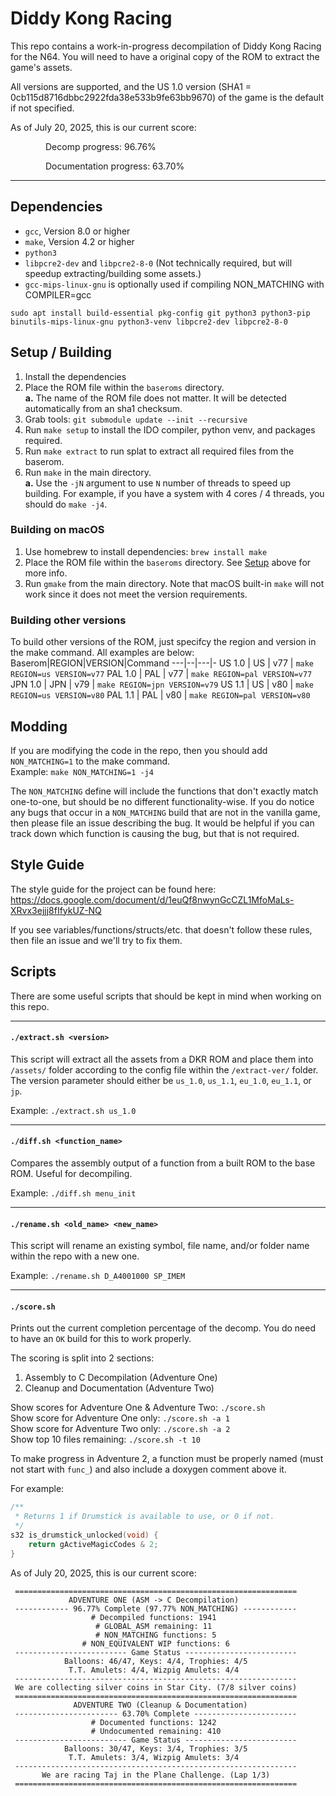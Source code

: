 # Diddy Kong Racing

This repo contains a work-in-progress decompilation of Diddy Kong Racing for the N64. You will need to have a original copy of the ROM to extract the game's assets.

All versions are supported, and the US 1.0 version (SHA1 = 0cb115d8716dbbc2922fda38e533b9fe63bb9670) of the game is the default if not specified.

<!-- README_SCORE_SUMMARY_BEGIN -->

As of July 20, 2025, this is our current score:

&emsp;&emsp;&emsp;&emsp;Decomp progress: 96.76%

&emsp;&emsp;&emsp;&emsp;Documentation progress: 63.70%

<!-- README_SCORE_SUMMARY_END -->

---

## Dependencies

- `gcc`, Version 8.0 or higher
- `make`, Version 4.2 or higher
- `python3`
- `libpcre2-dev` and `libpcre2-8-0` (Not technically required, but will speedup extracting/building some assets.)
- `gcc-mips-linux-gnu` is optionally used if compiling NON_MATCHING with COMPILER=gcc

`sudo apt install build-essential pkg-config git python3 python3-pip binutils-mips-linux-gnu python3-venv libpcre2-dev libpcre2-8-0`

## Setup / Building

1. Install the dependencies
2. Place the ROM file within the `baseroms` directory.  
   **a.** The name of the ROM file does not matter. It will be detected automatically from an sha1 checksum.
3. Grab tools: `git submodule update --init --recursive`
4. Run `make setup` to install the IDO compiler, python venv, and packages required.
5. Run `make extract` to run splat to extract all required files from the baserom.
6. Run `make` in the main directory.  
   **a.** Use the `-jN` argument to use `N` number of threads to speed up building. For example, if you have a system with 4 cores / 4 threads, you should do `make -j4`.

### Building on macOS

1. Use homebrew to install dependencies: `brew install make`
2. Place the ROM file within the `baseroms` directory. See [Setup](#setup--building) above for more info.
3. Run `gmake` from the main directory. Note that macOS built-in `make` will not work since it does not meet the version requirements.

### Building other versions

To build other versions of the ROM, just specifcy the region and version in the make command. All examples are below:
Baserom|REGION|VERSION|Command
---|--|---|-
US 1.0 | US | v77 | `make REGION=us VERSION=v77`
PAL 1.0 | PAL | v77 | `make REGION=pal VERSION=v77`
JPN 1.0 | JPN | v79 | `make REGION=jpn VERSION=v79`
US 1.1 | US | v80 | `make REGION=us VERSION=v80`
PAL 1.1 | PAL | v80 | `make REGION=pal VERSION=v80`

## Modding

If you are modifying the code in the repo, then you should add `NON_MATCHING=1` to the make command.  
Example: `make NON_MATCHING=1 -j4`

The `NON_MATCHING` define will include the functions that don't exactly match one-to-one, but should be no different functionality-wise. If you do notice any bugs that occur in a `NON_MATCHING` build that are not in the vanilla game, then please file an issue describing the bug. It would be helpful if you can track down which function is causing the bug, but that is not required.

## Style Guide

The style guide for the project can be found here: https://docs.google.com/document/d/1euQf8nwynGcCZL1MfoMaLs-XRvx3ejjj8fIfykUZ-NQ

If you see variables/functions/structs/etc. that doesn't follow these rules, then file an issue and we'll try to fix them.

## Scripts

There are some useful scripts that should be kept in mind when working on this repo.

---

#### `./extract.sh <version>`

This script will extract all the assets from a DKR ROM and place them into `/assets/` folder according to the config file within the `/extract-ver/` folder. The version parameter should either be `us_1.0`, `us_1.1`, `eu_1.0`, `eu_1.1`, or `jp`.

Example: `./extract.sh us_1.0`

---

#### `./diff.sh <function_name>`

Compares the assembly output of a function from a built ROM to the base ROM. Useful for decompiling.

Example: `./diff.sh menu_init`

---

#### `./rename.sh <old_name> <new_name>`

This script will rename an existing symbol, file name, and/or folder name within the repo with a new one.

Example: `./rename.sh D_A4001000 SP_IMEM`

---

#### `./score.sh`

Prints out the current completion percentage of the decomp. You do need to have an `OK` build for this to work properly.

The scoring is split into 2 sections:

1. Assembly to C Decompilation (Adventure One)
2. Cleanup and Documentation (Adventure Two)

Show scores for Adventure One & Adventure Two: `./score.sh`  
Show score for Adventure One only: `./score.sh -a 1`  
Show score for Adventure Two only: `./score.sh -a 2`  
Show top 10 files remaining: `./score.sh -t 10`

To make progress in Adventure 2, a function must be properly named (must not start with `func_`) and also include a doxygen comment above it.

For example:

```c
/**
 * Returns 1 if Drumstick is available to use, or 0 if not.
 */
s32 is_drumstick_unlocked(void) {
    return gActiveMagicCodes & 2;
}
```

<!-- README_SCORE_BEGIN -->

As of July 20, 2025, this is our current score:

```
 ===============================================================
             ADVENTURE ONE (ASM -> C Decompilation)
 ------------ 96.77% Complete (97.77% NON_MATCHING) ------------
                  # Decompiled functions: 1941
                   # GLOBAL_ASM remaining: 11
                   # NON_MATCHING functions: 5
                # NON_EQUIVALENT WIP functions: 6
 ------------------------- Game Status -------------------------
            Balloons: 46/47, Keys: 4/4, Trophies: 4/5
             T.T. Amulets: 4/4, Wizpig Amulets: 4/4
 ---------------------------------------------------------------
 We are collecting silver coins in Star City. (7/8 silver coins)
 ===============================================================
              ADVENTURE TWO (Cleanup & Documentation)
 ----------------------- 63.70% Complete -----------------------
                  # Documented functions: 1242
                  # Undocumented remaining: 410
 ------------------------- Game Status -------------------------
            Balloons: 30/47, Keys: 3/4, Trophies: 3/5
             T.T. Amulets: 3/4, Wizpig Amulets: 3/4
 ---------------------------------------------------------------
       We are racing Taj in the Plane Challenge. (Lap 1/3)
 ===============================================================
```

<!-- README_SCORE_END -->

